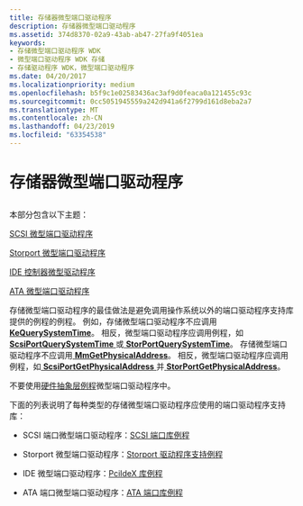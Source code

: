 ```yaml
---
title: 存储器微型端口驱动程序
description: 存储器微型端口驱动程序
ms.assetid: 374d8370-02a9-43ab-ab47-27fa9f4051ea
keywords:
- 存储微型端口驱动程序 WDK
- 微型端口驱动程序 WDK 存储
- 存储驱动程序 WDK，微型端口驱动程序
ms.date: 04/20/2017
ms.localizationpriority: medium
ms.openlocfilehash: b5f9c1e02583436ac3af9d0feaca0a121455c93c
ms.sourcegitcommit: 0cc5051945559a242d941a6f2799d161d8eba2a7
ms.translationtype: MT
ms.contentlocale: zh-CN
ms.lasthandoff: 04/23/2019
ms.locfileid: "63354538"
---
```

# <a name="storage-miniport-drivers"></a>存储器微型端口驱动程序


## <span id="ddk_storage_miniport_drivers_kg"></span><span id="DDK_STORAGE_MINIPORT_DRIVERS_KG"></span>


本部分包含以下主题：

[SCSI 微型端口驱动程序](scsi-miniport-drivers.md)

[Storport 微型端口驱动程序](storport-miniport-drivers.md)

[IDE 控制器微型驱动程序](ide-controller-minidrivers.md)

[ATA 微型端口驱动程序](ata-miniport-drivers.md)

存储微型端口驱动程序的最佳做法是避免调用操作系统以外的端口驱动程序支持库提供的例程的例程。 例如，存储微型端口驱动程序不应调用[ **KeQuerySystemTime**](https://msdn.microsoft.com/library/windows/hardware/ff553068)。 相反，微型端口驱动程序应调用例程，如[ **ScsiPortQuerySystemTime** ](https://msdn.microsoft.com/library/windows/hardware/ff564708)或[ **StorPortQuerySystemTime**](https://msdn.microsoft.com/library/windows/hardware/ff567465)。 存储微型端口驱动程序不应调用[ **MmGetPhysicalAddress**](https://msdn.microsoft.com/library/windows/hardware/ff554547)。 相反，微型端口驱动程序应调用例程，如[ **ScsiPortGetPhysicalAddress** ](https://msdn.microsoft.com/library/windows/hardware/ff564636)并[ **StorPortGetPhysicalAddress**](https://msdn.microsoft.com/library/windows/hardware/ff567095)。

不要使用[硬件抽象层例程](https://msdn.microsoft.com/library/windows/hardware/ff546644)微型端口驱动程序中。

下面的列表说明了每种类型的存储微型端口驱动程序应使用的端口驱动程序支持库：

-   SCSI 端口微型端口驱动程序：[SCSI 端口库例程](required-and-optional-scsi-miniport-driver-routines.md)

-   Storport 微型端口驱动程序：[Storport 驱动程序支持例程](storport-driver-support-routines.md)

-   IDE 微型端口驱动程序：[PciIdeX 库例程](ide-controller-minidrivers.md)

-   ATA 端口微型端口驱动程序：[ATA 端口库例程](ata-miniport-drivers.md)

 

 




